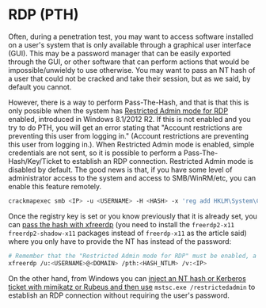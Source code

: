# RDP (PTH)

Often, during a penetration test, you may want to access software installed on a user's system that is only available through a graphical user interface (GUI). This may be a password manager that can be easily exported through the GUI, or other software that can perform actions that would be impossible/unwieldy to use otherwise. You may want to pass an NT hash of a user that could not be cracked and take their session, but as we said, by default you cannot.

However, there is a way to perform Pass-The-Hash, and that is that this is only possible when the system has [Restricted Admin mode for RDP](https://docs.microsoft.com/en-us/archive/blogs/kfalde/restricted-admin-mode-for-rdp-in-windows-8-1-2012-r2) enabled, introduced in Windows 8.1/2012 R2. If this is not enabled and you try to do PTH, you will get an error stating that "Account restrictions are preventing this user from logging in." (Account restrictions are preventing this user from logging in.). When Restricted Admin mode is enabled, simple credentials are not sent, so it is possible to perform a Pass-The-Hash/Key/Ticket to establish an RDP connection. Restricted Admin mode is disabled by default. The good news is that, if you have some level of administrator access to the system and access to SMB/WinRM/etc, you can enable this feature remotely.

```bash
crackmapexec smb <IP> -u <USERNAME> -H <HASH> -x 'reg add HKLM\System\CurrentControlSet\Control\Lsa /t REG_DWORD /v DisableRestrictedAdmin /d 0x0 /f'
```

Once the registry key is set or you know previously that it is already set, you can [pass the hash with xfreerdp](https://www.kali.org/blog/passing-hash-remote-desktop/) (you need to install the `freerdp2-x11` `freerdp2-shadow-x11` packages instead of `freerdp-x11` as the article said) where you only have to provide the NT has instead of the password:

```bash
# Remember that the "Restricted Admin mode for RDP" must be enabled, a feature added as of Windows 2012 R2 and Windows 8.1:
xfreerdp /u:<USERNAME>@<DOMAIN> /pth:<HASH_NTLM> /v:<IP>
```

On the other hand, from Windows you can [inject an NT hash or Kerberos ticket with mimikatz or Rubeus and then use](https://shellz.club/pass-the-hash-with-rdp-in-2019/) `mstsc.exe /restrictedadmin` to establish an RDP connection without requiring the user's password.
